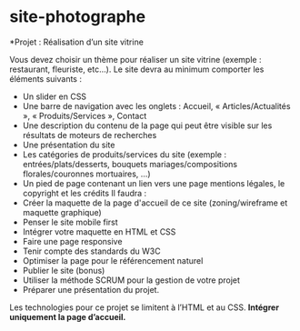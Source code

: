 # site-photographe
*Projet : Réalisation d’un site vitrine

Vous devez choisir un thème pour réaliser un site vitrine (exemple : restaurant, fleuriste,
etc…).
Le site devra au minimum comporter les éléments suivants :
* Un slider en CSS
* Une barre de navigation avec les onglets : Accueil, « Articles/Actualités »,
« Produits/Services », Contact
* Une description du contenu de la page qui peut être visible sur les résultats de
moteurs de recherches
* Une présentation du site
* Les catégories de produits/services du site (exemple : entrées/plats/desserts,
bouquets mariages/compositions florales/couronnes mortuaires, …)
* Un pied de page contenant un lien vers une page mentions légales, le copyright et
les crédits
Il faudra :
* Créer la maquette de la page d'accueil de ce site (zoning/wireframe et maquette
graphique)
* Penser le site mobile first
* Intégrer votre maquette en HTML et CSS
* Faire une page responsive
* Tenir compte des standards du W3C
* Optimiser la page pour le référencement naturel
* Publier le site (bonus)
* Utiliser la méthode SCRUM pour la gestion de votre projet
* Préparer une présentation du projet.

Les technologies pour ce projet se limitent à l’HTML et au CSS.
**Intégrer uniquement la page d’accueil.**

